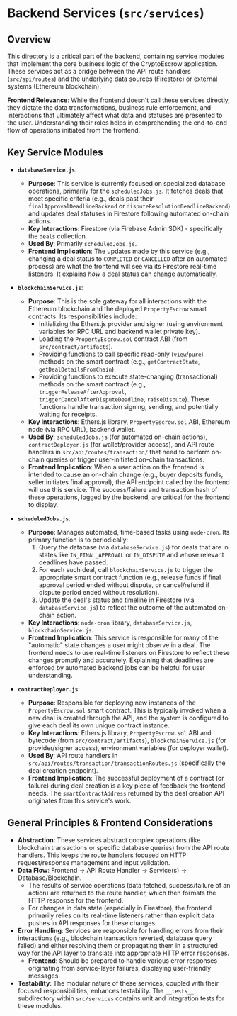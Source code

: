 # Backend Services (`src/services`)

## Overview

This directory is a critical part of the backend, containing service modules that implement the core business logic of the CryptoEscrow application. These services act as a bridge between the API route handlers (`src/api/routes`) and the underlying data sources (Firestore) or external systems (Ethereum blockchain).

**Frontend Relevance**: While the frontend doesn't call these services directly, they dictate the data transformations, business rule enforcement, and interactions that ultimately affect what data and statuses are presented to the user. Understanding their roles helps in comprehending the end-to-end flow of operations initiated from the frontend.

## Key Service Modules

-   **`databaseService.js`**:
    -   **Purpose**: This service is currently focused on specialized database operations, primarily for the `scheduledJobs.js`. It fetches deals that meet specific criteria (e.g., deals past their `finalApprovalDeadlineBackend` or `disputeResolutionDeadlineBackend`) and updates deal statuses in Firestore following automated on-chain actions.
    -   **Key Interactions**: Firestore (via Firebase Admin SDK) - specifically the `deals` collection.
    -   **Used By**: Primarily `scheduledJobs.js`.
    -   **Frontend Implication**: The updates made by this service (e.g., changing a deal status to `COMPLETED` or `CANCELLED` after an automated process) are what the frontend will see via its Firestore real-time listeners. It explains *how* a deal status can change automatically.

-   **`blockchainService.js`**:
    -   **Purpose**: This is the sole gateway for all interactions with the Ethereum blockchain and the deployed `PropertyEscrow` smart contracts. Its responsibilities include:
        -   Initializing the Ethers.js provider and signer (using environment variables for RPC URL and backend wallet private key).
        -   Loading the `PropertyEscrow.sol` contract ABI (from `src/contract/artifacts`).
        -   Providing functions to call specific read-only (`view`/`pure`) methods on the smart contract (e.g., `getContractState`, `getDealDetailsFromChain`).
        -   Providing functions to execute state-changing (transactional) methods on the smart contract (e.g., `triggerReleaseAfterApproval`, `triggerCancelAfterDisputeDeadline`, `raiseDispute`). These functions handle transaction signing, sending, and potentially waiting for receipts.
    -   **Key Interactions**: Ethers.js library, `PropertyEscrow.sol` ABI, Ethereum node (via RPC URL), backend wallet.
    -   **Used By**: `scheduledJobs.js` (for automated on-chain actions), `contractDeployer.js` (for wallet/provider access), and API route handlers in `src/api/routes/transaction/` that need to perform on-chain queries or trigger user-initiated on-chain transactions.
    -   **Frontend Implication**: When a user action on the frontend is intended to cause an on-chain change (e.g., buyer deposits funds, seller initiates final approval), the API endpoint called by the frontend will use this service. The success/failure and transaction hash of these operations, logged by the backend, are critical for the frontend to display.

-   **`scheduledJobs.js`**:
    -   **Purpose**: Manages automated, time-based tasks using `node-cron`. Its primary function is to periodically:
        1.  Query the database (via `databaseService.js`) for deals that are in states like `IN_FINAL_APPROVAL` or `IN_DISPUTE` and whose relevant deadlines have passed.
        2.  For each such deal, call `blockchainService.js` to trigger the appropriate smart contract function (e.g., release funds if final approval period ended without dispute, or cancel/refund if dispute period ended without resolution).
        3.  Update the deal's status and timeline in Firestore (via `databaseService.js`) to reflect the outcome of the automated on-chain action.
    -   **Key Interactions**: `node-cron` library, `databaseService.js`, `blockchainService.js`.
    -   **Frontend Implication**: This service is responsible for many of the "automatic" state changes a user might observe in a deal. The frontend needs to use real-time listeners on Firestore to reflect these changes promptly and accurately. Explaining that deadlines are enforced by automated backend jobs can be helpful for user understanding.

-   **`contractDeployer.js`**:
    -   **Purpose**: Responsible for deploying new instances of the `PropertyEscrow.sol` smart contract. This is typically invoked when a new deal is created through the API, and the system is configured to give each deal its own unique contract instance.
    -   **Key Interactions**: Ethers.js library, `PropertyEscrow.sol` ABI and bytecode (from `src/contract/artifacts`), `blockchainService.js` (for provider/signer access), environment variables (for deployer wallet).
    -   **Used By**: API route handlers in `src/api/routes/transaction/transactionRoutes.js` (specifically the deal creation endpoint).
    -   **Frontend Implication**: The successful deployment of a contract (or failure) during deal creation is a key piece of feedback the frontend needs. The `smartContractAddress` returned by the deal creation API originates from this service's work.

## General Principles & Frontend Considerations

-   **Abstraction**: These services abstract complex operations (like blockchain transactions or specific database queries) from the API route handlers. This keeps the route handlers focused on HTTP request/response management and input validation.
-   **Data Flow**: Frontend -> API Route Handler -> Service(s) -> Database/Blockchain.
    -   The results of service operations (data fetched, success/failure of an action) are returned to the route handler, which then formats the HTTP response for the frontend.
    -   For changes in data state (especially in Firestore), the frontend primarily relies on its real-time listeners rather than explicit data pushes in API responses for these changes.
-   **Error Handling**: Services are responsible for handling errors from their interactions (e.g., blockchain transaction reverted, database query failed) and either resolving them or propagating them in a structured way for the API layer to translate into appropriate HTTP error responses.
    -   **Frontend**: Should be prepared to handle various error responses originating from service-layer failures, displaying user-friendly messages.
-   **Testability**: The modular nature of these services, coupled with their focused responsibilities, enhances testability. The `__tests__` subdirectory within `src/services` contains unit and integration tests for these modules. 